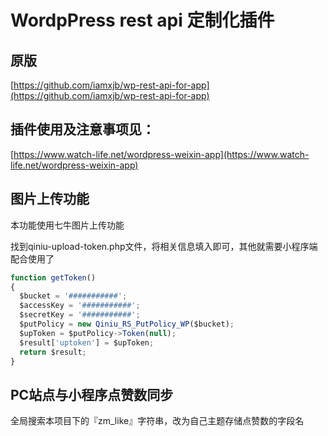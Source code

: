# WordpPress rest api 定制化插件

## 原版

[https://github.com/iamxjb/wp-rest-api-for-app](https://github.com/iamxjb/wp-rest-api-for-app)

## 插件使用及注意事项见：

[https://www.watch-life.net/wordpress-weixin-app](https://www.watch-life.net/wordpress-weixin-app)

## 图片上传功能

本功能使用七牛图片上传功能

找到qiniu-upload-token.php文件，将相关信息填入即可，其他就需要小程序端配合使用了

``` javascript
function getToken()
{
  $bucket = '###########';
  $accessKey = '###########';
  $secretKey = '###########';
  $putPolicy = new Qiniu_RS_PutPolicy_WP($bucket);
  $upToken = $putPolicy->Token(null);
  $result['uptoken'] = $upToken;
  return $result;
}
```

## PC站点与小程序点赞数同步

全局搜索本项目下的『zm_like』字符串，改为自己主题存储点赞数的字段名